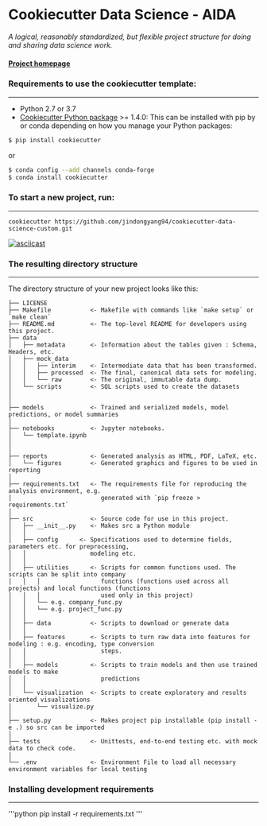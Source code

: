 # Cookiecutter Data Science - AIDA

_A logical, reasonably standardized, but flexible project structure for doing and sharing data science work._

#### [Project homepage](http://drivendata.github.io/cookiecutter-data-science/)

### Requirements to use the cookiecutter template:

-----------

 - Python 2.7 or 3.7
 - [Cookiecutter Python package](http://cookiecutter.readthedocs.org/en/latest/installation.html) >= 1.4.0: This can be installed with pip by or conda depending on how you manage your Python packages:

``` bash
$ pip install cookiecutter
```

or

``` bash
$ conda config --add channels conda-forge
$ conda install cookiecutter
```


### To start a new project, run:

------------

    cookiecutter https://github.com/jindongyang94/cookiecutter-data-science-custom.git


[![asciicast](https://asciinema.org/a/244658.svg)](https://asciinema.org/a/244658)


### The resulting directory structure

------------

The directory structure of your new project looks like this: 

```
├── LICENSE
├── Makefile           <- Makefile with commands like `make setup` or `make clean`
├── README.md          <- The top-level README for developers using this project.
├── data
│   ├── metadata       <- Information about the tables given : Schema, Headers, etc.
│   ├── mock_data
│   │   ├── interim    <- Intermediate data that has been transformed.
│   │   ├── processed  <- The final, canonical data sets for modeling.
│   │   └── raw        <- The original, immutable data dump.
│   └── scripts        <- SQL scripts used to create the datasets
│
│
├── models             <- Trained and serialized models, model predictions, or model summaries
│
├── notebooks          <- Jupyter notebooks.
│   └── template.ipynb
│                         
│
├── reports            <- Generated analysis as HTML, PDF, LaTeX, etc.
│   └── figures        <- Generated graphics and figures to be used in reporting
│
├── requirements.txt   <- The requirements file for reproducing the analysis environment, e.g.
│                         generated with `pip freeze > requirements.txt`
│
├── src                <- Source code for use in this project.
│   ├── __init__.py    <- Makes src a Python module
│   │
│   ├── config      <- Specifications used to determine fields, parameters etc. for preprocessing, 
│   │                  modeling etc.
│   │
│   ├── utilities      <- Scripts for common functions used. The scripts can be split into company 
│   │   │                 functions (functions used across all projects) and local functions (functions 
│   │   │                 used only in this project)
│   │   └── e.g. company_func.py
│   │   └── e.g. project_func.py
│   │
│   ├── data           <- Scripts to download or generate data
│   │
│   ├── features       <- Scripts to turn raw data into features for modeling : e.g. encoding, type conversion 
│   │                     steps.
│   │
│   ├── models         <- Scripts to train models and then use trained models to make
│   │                     predictions
│   │
│   └── visualization  <- Scripts to create exploratory and results oriented visualizations
│       └── visualize.py
│
├── setup.py           <- Makes project pip installable (pip install -e .) so src can be imported
│
├── tests              <- Unittests, end-to-end testing etc. with mock data to check code.
│
└── .env               <- Environment File to load all necessary environment variables for local testing
```

### Installing development requirements

------------

'''python
    pip install -r requirements.txt
'''